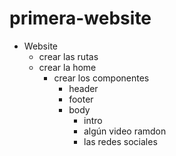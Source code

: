 # primera-website

- Website
  - crear las rutas
  - crear la home
    - crear los componentes
      - header
      - footer
      - body
        - intro
        - algún video ramdon
        - las redes sociales

